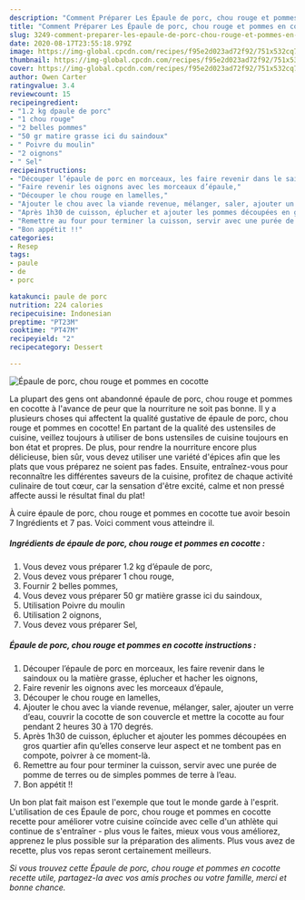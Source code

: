 ```yaml
---
description: "Comment Préparer Les Épaule de porc, chou rouge et pommes en cocotte"
title: "Comment Préparer Les Épaule de porc, chou rouge et pommes en cocotte"
slug: 3249-comment-preparer-les-epaule-de-porc-chou-rouge-et-pommes-en-cocotte
date: 2020-08-17T23:55:18.979Z
image: https://img-global.cpcdn.com/recipes/f95e2d023ad72f92/751x532cq70/epaule-de-porc-chou-rouge-et-pommes-en-cocotte-photo-principale-de-la-recette.jpg
thumbnail: https://img-global.cpcdn.com/recipes/f95e2d023ad72f92/751x532cq70/epaule-de-porc-chou-rouge-et-pommes-en-cocotte-photo-principale-de-la-recette.jpg
cover: https://img-global.cpcdn.com/recipes/f95e2d023ad72f92/751x532cq70/epaule-de-porc-chou-rouge-et-pommes-en-cocotte-photo-principale-de-la-recette.jpg
author: Owen Carter
ratingvalue: 3.4
reviewcount: 15
recipeingredient:
- "1.2 kg dpaule de porc"
- "1 chou rouge"
- "2 belles pommes"
- "50 gr matire grasse ici du saindoux"
- " Poivre du moulin"
- "2 oignons"
- " Sel"
recipeinstructions:
- "Découper l’épaule de porc en morceaux, les faire revenir dans le saindoux ou la matière grasse, éplucher et hacher les oignons,"
- "Faire revenir les oignons avec les morceaux d’épaule,"
- "Découper le chou rouge en lamelles,"
- "Ajouter le chou avec la viande revenue, mélanger, saler, ajouter un verre d’eau, couvrir la cocotte de son couvercle et mettre la cocotte au four pendant 2 heures 30 à 170 degrés."
- "Après 1h30 de cuisson, éplucher et ajouter les pommes découpées en gros quartier afin qu’elles conserve leur aspect et ne tombent pas en compote, poivrer à ce moment-là."
- "Remettre au four pour terminer la cuisson, servir avec une purée de pomme de terres ou de simples pommes de terre à l’eau."
- "Bon appétit !!"
categories:
- Resep
tags:
- paule
- de
- porc

katakunci: paule de porc 
nutrition: 224 calories
recipecuisine: Indonesian
preptime: "PT23M"
cooktime: "PT47M"
recipeyield: "2"
recipecategory: Dessert

---
```



![Épaule de porc, chou rouge et pommes en cocotte](https://img-global.cpcdn.com/recipes/f95e2d023ad72f92/751x532cq70/epaule-de-porc-chou-rouge-et-pommes-en-cocotte-photo-principale-de-la-recette.jpg)

La plupart des gens ont abandonné épaule de porc, chou rouge et pommes en cocotte à l'avance de peur que la nourriture ne soit pas bonne. Il y a plusieurs choses qui affectent la qualité gustative de épaule de porc, chou rouge et pommes en cocotte! En partant de la qualité des ustensiles de cuisine, veillez toujours à utiliser de bons ustensiles de cuisine toujours en bon état et propres. De plus, pour rendre la nourriture encore plus délicieuse, bien sûr, vous devez utiliser une variété d'épices afin que les plats que vous préparez ne soient pas fades. Ensuite, entraînez-vous pour reconnaître les différentes saveurs de la cuisine, profitez de chaque activité culinaire de tout cœur, car la sensation d'être excité, calme et non pressé affecte aussi le résultat final du plat!

<!--inarticleads1-->

À cuire épaule de porc, chou rouge et pommes en cocotte tue avoir besoin 7 Ingrédients et 7 pas. Voici comment vous atteindre il.

##### Ingrédients de épaule de porc, chou rouge et pommes en cocotte :

1. Vous devez vous préparer 1.2 kg d’épaule de porc,
1. Vous devez vous préparer 1 chou rouge,
1. Fournir 2 belles pommes,
1. Vous devez vous préparer 50 gr matière grasse ici du saindoux,
1. Utilisation  Poivre du moulin
1. Utilisation 2 oignons,
1. Vous devez vous préparer  Sel,




<!--inarticleads2-->

##### Épaule de porc, chou rouge et pommes en cocotte instructions :

1. Découper l’épaule de porc en morceaux, les faire revenir dans le saindoux ou la matière grasse, éplucher et hacher les oignons,
1. Faire revenir les oignons avec les morceaux d’épaule,
1. Découper le chou rouge en lamelles,
1. Ajouter le chou avec la viande revenue, mélanger, saler, ajouter un verre d’eau, couvrir la cocotte de son couvercle et mettre la cocotte au four pendant 2 heures 30 à 170 degrés.
1. Après 1h30 de cuisson, éplucher et ajouter les pommes découpées en gros quartier afin qu’elles conserve leur aspect et ne tombent pas en compote, poivrer à ce moment-là.
1. Remettre au four pour terminer la cuisson, servir avec une purée de pomme de terres ou de simples pommes de terre à l’eau.
1. Bon appétit !!




<!--inarticleads1-->

<p>
Un bon plat fait maison est l'exemple que tout le monde garde à l'esprit. L'utilisation de ces Épaule de porc, chou rouge et pommes en cocotte recette pour améliorer votre cuisine coïncide avec celle d'un athlète qui continue de s'entraîner - plus vous le faites, mieux vous vous améliorez, apprenez le plus possible sur la préparation des aliments. Plus vous avez de recette, plus vos repas seront certainement meilleurs.
</p>

<p>
<i>Si vous trouvez cette Épaule de porc, chou rouge et pommes en cocotte recette utile, partagez-la avec vos amis proches ou votre famille, merci et bonne chance.</i>
</p>
